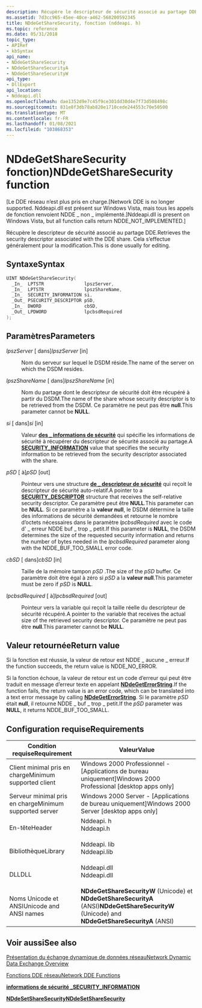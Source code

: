 ```yaml
---
description: Récupère le descripteur de sécurité associé au partage DDE. Cela s’effectue généralement pour la modification.
ms.assetid: 7d3cc965-45ee-40ce-a462-568200592345
title: NDdeGetShareSecurity, fonction (nddeapi. h)
ms.topic: reference
ms.date: 05/31/2018
topic_type:
- APIRef
- kbSyntax
api_name:
- NDdeGetShareSecurity
- NDdeGetShareSecurityA
- NDdeGetShareSecurityW
api_type:
- DllExport
api_location:
- Nddeapi.dll
ms.openlocfilehash: dae1352d9e7c45f9ce301dd30d4e7f73d508498c
ms.sourcegitcommit: 831e8f3db78ab820e1710cede244553c70e50500
ms.translationtype: MT
ms.contentlocale: fr-FR
ms.lasthandoff: 01/08/2021
ms.locfileid: "103868353"
---
```

# <a name="nddegetsharesecurity-function"></a><span data-ttu-id="16271-104">NDdeGetShareSecurity fonction)</span><span class="sxs-lookup"><span data-stu-id="16271-104">NDdeGetShareSecurity function</span></span>

<span data-ttu-id="16271-105">\[Le DDE réseau n’est plus pris en charge.</span><span class="sxs-lookup"><span data-stu-id="16271-105">\[Network DDE is no longer supported.</span></span> <span data-ttu-id="16271-106">Nddeapi.dll est présent sur Windows Vista, mais tous les appels de fonction renvoient NDDE \_ non \_ implémenté.\]</span><span class="sxs-lookup"><span data-stu-id="16271-106">Nddeapi.dll is present on Windows Vista, but all function calls return NDDE\_NOT\_IMPLEMENTED.\]</span></span>

<span data-ttu-id="16271-107">Récupère le descripteur de sécurité associé au partage DDE.</span><span class="sxs-lookup"><span data-stu-id="16271-107">Retrieves the security descriptor associated with the DDE share.</span></span> <span data-ttu-id="16271-108">Cela s’effectue généralement pour la modification.</span><span class="sxs-lookup"><span data-stu-id="16271-108">This is done usually for editing.</span></span>

## <a name="syntax"></a><span data-ttu-id="16271-109">Syntaxe</span><span class="sxs-lookup"><span data-stu-id="16271-109">Syntax</span></span>


```C++
UINT NDdeGetShareSecurity(
  _In_  LPTSTR               lpszServer,
  _In_  LPTSTR               lpszShareName,
  _In_  SECURITY_INFORMATION si,
  _Out_ PSECURITY_DESCRIPTOR pSD,
  _In_  DWORD                cbSD,
  _Out_ LPDWORD              lpcbsdRequired
);
```



## <a name="parameters"></a><span data-ttu-id="16271-110">Paramètres</span><span class="sxs-lookup"><span data-stu-id="16271-110">Parameters</span></span>

<dl> <dt>

<span data-ttu-id="16271-111">*lpszServer* \[ dans\]</span><span class="sxs-lookup"><span data-stu-id="16271-111">*lpszServer* \[in\]</span></span>
</dt> <dd>

<span data-ttu-id="16271-112">Nom du serveur sur lequel le DSDM réside.</span><span class="sxs-lookup"><span data-stu-id="16271-112">The name of the server on which the DSDM resides.</span></span>

</dd> <dt>

<span data-ttu-id="16271-113">*lpszShareName* \[ dans\]</span><span class="sxs-lookup"><span data-stu-id="16271-113">*lpszShareName* \[in\]</span></span>
</dt> <dd>

<span data-ttu-id="16271-114">Nom du partage dont le descripteur de sécurité doit être récupéré à partir du DSDM.</span><span class="sxs-lookup"><span data-stu-id="16271-114">The name of the share whose security descriptor is to be retrieved from the DSDM.</span></span> <span data-ttu-id="16271-115">Ce paramètre ne peut pas être **null**.</span><span class="sxs-lookup"><span data-stu-id="16271-115">This parameter cannot be **NULL**.</span></span>

</dd> <dt>

<span data-ttu-id="16271-116">*si* \[ dans\]</span><span class="sxs-lookup"><span data-stu-id="16271-116">*si* \[in\]</span></span>
</dt> <dd>

<span data-ttu-id="16271-117">Valeur [**des \_ informations de sécurité**](/windows/desktop/SecAuthZ/security-information) qui spécifie les informations de sécurité à récupérer du descripteur de sécurité associé au partage.</span><span class="sxs-lookup"><span data-stu-id="16271-117">A [**SECURITY\_INFORMATION**](/windows/desktop/SecAuthZ/security-information) value that specifies the security information to be retrieved from the security descriptor associated with the share.</span></span>

</dd> <dt>

<span data-ttu-id="16271-118">*pSD* \[ à\]</span><span class="sxs-lookup"><span data-stu-id="16271-118">*pSD* \[out\]</span></span>
</dt> <dd>

<span data-ttu-id="16271-119">Pointeur vers une structure [**de \_ descripteur de sécurité**](/windows/desktop/api/winnt/ns-winnt-security_descriptor) qui reçoit le descripteur de sécurité auto-relatif.</span><span class="sxs-lookup"><span data-stu-id="16271-119">A pointer to a [**SECURITY\_DESCRIPTOR**](/windows/desktop/api/winnt/ns-winnt-security_descriptor) structure that receives the self-relative security descriptor.</span></span> <span data-ttu-id="16271-120">Ce paramètre peut être **NULL**.</span><span class="sxs-lookup"><span data-stu-id="16271-120">This parameter can be **NULL**.</span></span> <span data-ttu-id="16271-121">Si ce paramètre a la **valeur null**, le DSDM détermine la taille des informations de sécurité demandées et retourne le nombre d’octets nécessaires dans le paramètre *lpcbsdRequired* avec le code d' \_ erreur NDDE buf \_ trop \_ petit.</span><span class="sxs-lookup"><span data-stu-id="16271-121">If this parameter is **NULL**, the DSDM determines the size of the requested security information and returns the number of bytes needed in the *lpcbsdRequired* parameter along with the NDDE\_BUF\_TOO\_SMALL error code.</span></span>

</dd> <dt>

<span data-ttu-id="16271-122">*cbSD* \[ dans\]</span><span class="sxs-lookup"><span data-stu-id="16271-122">*cbSD* \[in\]</span></span>
</dt> <dd>

<span data-ttu-id="16271-123">Taille de la mémoire tampon *pSD* .</span><span class="sxs-lookup"><span data-stu-id="16271-123">The size of the *pSD* buffer.</span></span> <span data-ttu-id="16271-124">Ce paramètre doit être égal à zéro si *pSD* a la **valeur null**.</span><span class="sxs-lookup"><span data-stu-id="16271-124">This parameter must be zero if *pSD* is **NULL**.</span></span>

</dd> <dt>

<span data-ttu-id="16271-125">*lpcbsdRequired* \[ à\]</span><span class="sxs-lookup"><span data-stu-id="16271-125">*lpcbsdRequired* \[out\]</span></span>
</dt> <dd>

<span data-ttu-id="16271-126">Pointeur vers la variable qui reçoit la taille réelle du descripteur de sécurité récupéré.</span><span class="sxs-lookup"><span data-stu-id="16271-126">A pointer to the variable that receives the actual size of the retrieved security descriptor.</span></span> <span data-ttu-id="16271-127">Ce paramètre ne peut pas être **null**.</span><span class="sxs-lookup"><span data-stu-id="16271-127">This parameter cannot be **NULL**.</span></span>

</dd> </dl>

## <a name="return-value"></a><span data-ttu-id="16271-128">Valeur retournée</span><span class="sxs-lookup"><span data-stu-id="16271-128">Return value</span></span>

<span data-ttu-id="16271-129">Si la fonction est réussie, la valeur de retour est NDDE \_ aucune \_ erreur.</span><span class="sxs-lookup"><span data-stu-id="16271-129">If the function succeeds, the return value is NDDE\_NO\_ERROR.</span></span>

<span data-ttu-id="16271-130">Si la fonction échoue, la valeur de retour est un code d’erreur qui peut être traduit en message d’erreur texte en appelant [**NDdeGetErrorString**](nddegeterrorstring.md).</span><span class="sxs-lookup"><span data-stu-id="16271-130">If the function fails, the return value is an error code, which can be translated into a text error message by calling [**NDdeGetErrorString**](nddegeterrorstring.md).</span></span> <span data-ttu-id="16271-131">Si le paramètre *pSD* était **null**, il retourne NDDE \_ buf \_ trop \_ petit.</span><span class="sxs-lookup"><span data-stu-id="16271-131">If the *pSD* parameter was **NULL**, it returns NDDE\_BUF\_TOO\_SMALL.</span></span>

## <a name="requirements"></a><span data-ttu-id="16271-132">Configuration requise</span><span class="sxs-lookup"><span data-stu-id="16271-132">Requirements</span></span>



| <span data-ttu-id="16271-133">Condition requise</span><span class="sxs-lookup"><span data-stu-id="16271-133">Requirement</span></span> | <span data-ttu-id="16271-134">Valeur</span><span class="sxs-lookup"><span data-stu-id="16271-134">Value</span></span> |
|-------------------------------------|----------------------------------------------------------------------------------------|
| <span data-ttu-id="16271-135">Client minimal pris en charge</span><span class="sxs-lookup"><span data-stu-id="16271-135">Minimum supported client</span></span><br/> | <span data-ttu-id="16271-136">Windows 2000 Professionnel - \[Applications de bureau uniquement\]</span><span class="sxs-lookup"><span data-stu-id="16271-136">Windows 2000 Professional \[desktop apps only\]</span></span><br/>                             |
| <span data-ttu-id="16271-137">Serveur minimal pris en charge</span><span class="sxs-lookup"><span data-stu-id="16271-137">Minimum supported server</span></span><br/> | <span data-ttu-id="16271-138">Windows 2000 Server - \[Applications de bureau uniquement\]</span><span class="sxs-lookup"><span data-stu-id="16271-138">Windows 2000 Server \[desktop apps only\]</span></span><br/>                                   |
| <span data-ttu-id="16271-139">En-tête</span><span class="sxs-lookup"><span data-stu-id="16271-139">Header</span></span><br/>                   | <dl> <span data-ttu-id="16271-140"><dt>Nddeapi. h</dt></span><span class="sxs-lookup"><span data-stu-id="16271-140"><dt>Nddeapi.h</dt></span></span> </dl>   |
| <span data-ttu-id="16271-141">Bibliothèque</span><span class="sxs-lookup"><span data-stu-id="16271-141">Library</span></span><br/>                  | <dl> <span data-ttu-id="16271-142"><dt>Nddeapi. lib</dt></span><span class="sxs-lookup"><span data-stu-id="16271-142"><dt>Nddeapi.lib</dt></span></span> </dl> |
| <span data-ttu-id="16271-143">DLL</span><span class="sxs-lookup"><span data-stu-id="16271-143">DLL</span></span><br/>                      | <dl> <span data-ttu-id="16271-144"><dt>Nddeapi.dll</dt></span><span class="sxs-lookup"><span data-stu-id="16271-144"><dt>Nddeapi.dll</dt></span></span> </dl> |
| <span data-ttu-id="16271-145">Noms Unicode et ANSI</span><span class="sxs-lookup"><span data-stu-id="16271-145">Unicode and ANSI names</span></span><br/>   | <span data-ttu-id="16271-146">**NDdeGetShareSecurityW** (Unicode) et **NDdeGetShareSecurityA** (ANSI)</span><span class="sxs-lookup"><span data-stu-id="16271-146">**NDdeGetShareSecurityW** (Unicode) and **NDdeGetShareSecurityA** (ANSI)</span></span><br/>    |



## <a name="see-also"></a><span data-ttu-id="16271-147">Voir aussi</span><span class="sxs-lookup"><span data-stu-id="16271-147">See also</span></span>

<dl> <dt>

[<span data-ttu-id="16271-148">Présentation du échange dynamique de données réseau</span><span class="sxs-lookup"><span data-stu-id="16271-148">Network Dynamic Data Exchange Overview</span></span>](network-dynamic-data-exchange.md)
</dt> <dt>

[<span data-ttu-id="16271-149">Fonctions DDE réseau</span><span class="sxs-lookup"><span data-stu-id="16271-149">Network DDE Functions</span></span>](network-dde-functions.md)
</dt> <dt>

[<span data-ttu-id="16271-150">**informations de sécurité \_**</span><span class="sxs-lookup"><span data-stu-id="16271-150">**SECURITY\_INFORMATION**</span></span>](/windows/desktop/SecAuthZ/security-information)
</dt> <dt>

[<span data-ttu-id="16271-151">**NDdeSetShareSecurity**</span><span class="sxs-lookup"><span data-stu-id="16271-151">**NDdeSetShareSecurity**</span></span>](nddesetsharesecurity.md)
</dt> </dl>

 

